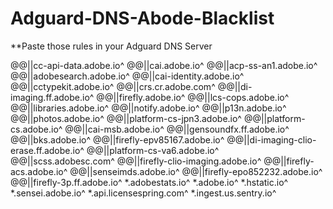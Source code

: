 # Adguard-DNS-Abode-Blacklist
**Paste those rules in your Adguard DNS Server

@@||cc-api-data.adobe.io^
@@||cai.adobe.io^
@@||acp-ss-an1.adobe.io^
@@||adobesearch.adobe.io^
@@||cai-identity.adobe.io^
@@||cctypekit.adobe.io^
@@||crs.cr.adobe.com^
@@||di-imaging.ff.adobe.io^
@@||firefly.adobe.io^
@@||lcs-cops.adobe.io^
@@||libraries.adobe.io^
@@||notify.adobe.io^
@@||p13n.adobe.io^
@@||photos.adobe.io^
@@||platform-cs-jpn3.adobe.io^
@@||platform-cs.adobe.io^
@@||cai-msb.adobe.io^
@@||gensoundfx.ff.adobe.io^
@@||bks.adobe.io^
@@||firefly-epv85167.adobe.io^
@@||di-imaging-clio-erase.ff.adobe.io^
@@||platform-cs-va6.adobe.io^
@@||scss.adobesc.com^
@@||firefly-clio-imaging.adobe.io^
@@||firefly-acs.adobe.io^
@@||senseimds.adobe.io^
@@||firefly-epo852232.adobe.io^
@@||firefly-3p.ff.adobe.io^
*.adobestats.io^
*.adobe.io^
*.hstatic.io^
*.sensei.adobe.io^
*.api.licensespring.com^
*.ingest.us.sentry.io^
